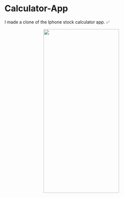 # Calculator-App
I made a clone of the Iphone stock calculator app. ✅
<p align = "center">
  <img src= "https://user-images.githubusercontent.com/24784219/183826932-4b4a1fcc-0905-4331-9e39-f80631a8c632.jpeg" width = "248" height = "537"/>
</p>

